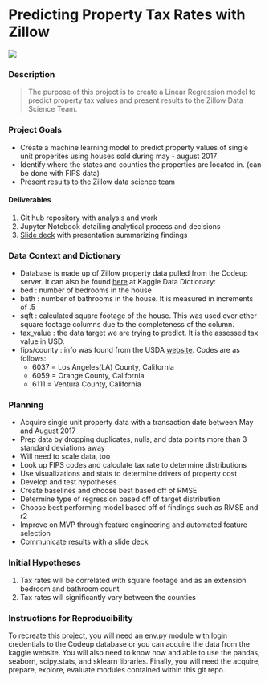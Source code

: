 # Predicting Property Tax Rates with Zillow
![](https://searchlogovector.com/wp-content/uploads/2018/10/zillow-logo-vector.png)
### Description
> The purpose of this project is to create a Linear Regression model to predict property tax values and present results to the Zillow Data Science Team. 
### Project Goals
- Create a machine learning model to predict property values of single unit properites using houses sold during may - august 2017
- Identify where the states and counties the properties are located in. (can be done with FIPS data)
- Present results to the Zillow data science team
#### Deliverables
1. Git hub repository with analysis and work
2. Jupyter Notebook detailing analytical process and decisions
3. [Slide deck](https://www.canva.com/design/DAEhcAH6u_E/2CU4r1H2SkcqZ_KEcWUXMA/view?utm_content=DAEhcAH6u_E&utm_campaign=designshare&utm_medium=link&utm_source=sharebutton) with presentation summarizing findings
### Data Context and Dictionary
- Database is made up of Zillow property data pulled from the Codeup server. It can also be found [here](https://www.kaggle.com/c/zillow-prize-1) at Kaggle
Data Dictionary:
- bed : number of bedrooms in the house 
- bath : number of bathrooms in the house. It is measured in increments of .5
- sqft : calculated square footage of the house. This was used over other square footage columns due to the completeness of the column. 
- tax_value : the data target we are trying to predict. It is the assessed tax value in USD. 
- fips/county : info was found from the USDA [website](https://www.nrcs.usda.gov/wps/portal/nrcs/detail/national/home/?cid=nrcs143_013697). Codes are as follows:
    - 6037 = Los Angeles(LA) County, California
    - 6059 = Orange County, California
    - 6111 = Ventura County, California
### Planning
- Acquire single unit property data with a transaction date between May and August 2017
- Prep data by dropping duplicates, nulls, and data points more than 3 standard deviations away
- Will need to scale data, too
- Look up FIPS codes and calculate tax rate to determine distributions
- Use visualizations and stats to determine drivers of property cost
- Develop and test hypotheses
- Create baselines and choose best based off of RMSE
- Determine type of regression based off of target distribution
- Choose best performing model based off of findings such as RMSE and r2
- Improve on MVP through feature engineering and automated feature selection
- Communicate results with a slide deck
### Initial Hypotheses 
1. Tax rates will be correlated with square footage and as an extension bedroom and bathroom count
2. Tax rates will significantly vary between the counties
### Instructions for Reproducibility 
To recreate this project, you will need an env.py module with login credentials to the Codeup database or you can acquire the data from the kaggle website. You will also need to know how and able to use the pandas, seaborn, scipy.stats, and sklearn libraries. Finally, you will need the acquire, prepare, explore, evaluate modules contained within this git repo. 
